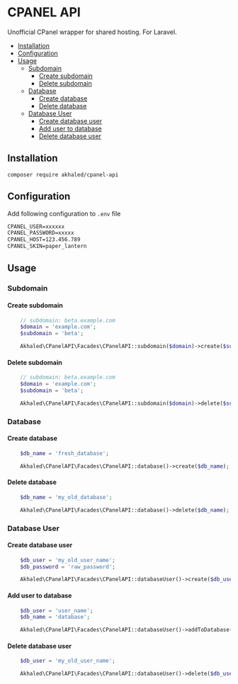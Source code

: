 # CPANEL API <!-- omit in toc -->

Unofficial CPanel wrapper for shared hosting. For Laravel.

- [Installation](#installation)
- [Configuration](#configuration)
- [Usage](#usage)
  - [Subdomain](#subdomain)
    - [Create subdomain](#create-subdomain)
    - [Delete subdomain](#delete-subdomain)
  - [Database](#database)
    - [Create database](#create-database)
    - [Delete database](#delete-database)
  - [Database User](#database-user)
    - [Create database user](#create-database-user)
    - [Add user to database](#add-user-to-database)
    - [Delete database user](#delete-database-user)

## Installation

`composer require akhaled/cpanel-api`

## Configuration

Add following configuration to `.env` file

```txt
CPANEL_USER=xxxxxx
CPANEL_PASSWORD=xxxxx
CPANEL_HOST=123.456.789
CPANEL_SKIN=paper_lantern
```

## Usage

### Subdomain

#### Create subdomain

```php
    // subdomain: beta.example.com
    $domain = 'example.com';
    $subdomain = 'beta';

    Akhaled\CPanelAPI\Facades\CPanelAPI::subdomain($domain)->create($subdomain);
```

#### Delete subdomain

```php
    // subdomain: beta.example.com
    $domain = 'example.com';
    $subdomain = 'beta';

    Akhaled\CPanelAPI\Facades\CPanelAPI::subdomain($domain)->delete($subdomain);
```

### Database

#### Create database

```php
    $db_name = 'fresh_database';

    Akhaled\CPanelAPI\Facades\CPanelAPI::database()->create($db_name);
```

#### Delete database

```php
    $db_name = 'my_old_database';

    Akhaled\CPanelAPI\Facades\CPanelAPI::database()->delete($db_name);
```

### Database User

#### Create database user

```php
    $db_user = 'my_old_user_name';
    $db_password = 'raw_password';

    Akhaled\CPanelAPI\Facades\CPanelAPI::databaseUser()->create($db_user, $db_password);
```

#### Add user to database

```php
    $db_user = 'user_name';
    $db_name = 'database';

    Akhaled\CPanelAPI\Facades\CPanelAPI::databaseUser()->addToDatabase($db_user, $db_name);
```

#### Delete database user

```php
    $db_user = 'my_old_user_name';

    Akhaled\CPanelAPI\Facades\CPanelAPI::databaseUser()->delete($db_user);
```
